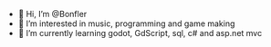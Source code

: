 - 👋 Hi, I’m @Bonfler
- 👀 I’m interested in music, programming and game making
- 🌱 I’m currently learning godot, GdScript, sql, c# and asp.net mvc

<!---
Bonfler/Bonfler is a ✨ special ✨ repository because its `README.md` (this file) appears on your GitHub profile.
You can click the Preview link to take a look at your changes.
--->
